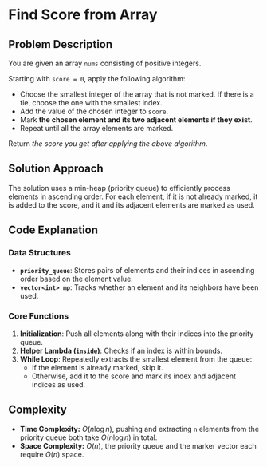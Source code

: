 # Find Score from Array

## Problem Description

You are given an array `nums` consisting of positive integers.

Starting with `score = 0`, apply the following algorithm:

- Choose the smallest integer of the array that is not marked. If there is a tie, choose the one with the smallest index.
- Add the value of the chosen integer to `score`.
- Mark **the chosen element and its two adjacent elements if they exist**.
- Repeat until all the array elements are marked.
  
Return *the score you get after applying the above algorithm*.

## Solution Approach
The solution uses a min-heap (priority queue) to efficiently process elements in ascending order. For each element, if it is not already marked, it is added to the score, and it and its adjacent elements are marked as used.

## Code Explanation

### Data Structures
- **`priority_queue`**: Stores pairs of elements and their indices in ascending order based on the element value.
- **`vector<int> mp`**: Tracks whether an element and its neighbors have been used.

### Core Functions
1. **Initialization**: Push all elements along with their indices into the priority queue.
2. **Helper Lambda (`inside`)**: Checks if an index is within bounds.
3. **While Loop**: Repeatedly extracts the smallest element from the queue:
   - If the element is already marked, skip it.
   - Otherwise, add it to the score and mark its index and adjacent indices as used.

## Complexity

- **Time Complexity:** $O(n \log n)$, pushing and extracting `n` elements from the priority queue both take $O(n \log n)$ in total.
- **Space Complexity:** $O(n)$, the priority queue and the marker vector each require $O(n)$ space.
